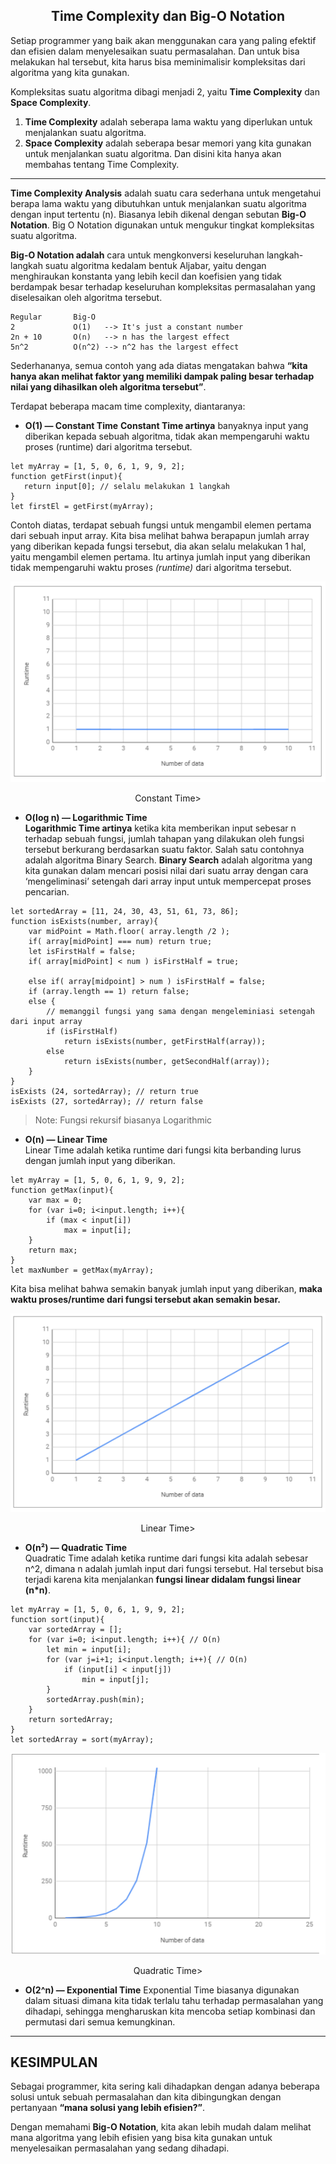 <h2 align="center"><b>Time Complexity dan Big-O Notation</b></h2>


Setiap programmer yang baik akan menggunakan cara yang paling efektif dan efisien dalam menyelesaikan suatu permasalahan. Dan untuk bisa melakukan hal tersebut, kita harus bisa meminimalisir kompleksitas dari algoritma yang kita gunakan.

Kompleksitas suatu algoritma dibagi menjadi 2, yaitu __Time Complexity__ dan __Space Complexity__.
1. __Time Complexity__ adalah seberapa lama waktu yang diperlukan untuk menjalankan suatu algoritma.
2. __Space Complexity__ adalah seberapa besar memori yang kita gunakan untuk menjalankan suatu algoritma. Dan disini kita hanya akan membahas tentang Time Complexity.

***
__Time Complexity Analysis__ adalah suatu cara sederhana untuk mengetahui berapa lama waktu yang dibutuhkan untuk menjalankan suatu algoritma dengan input tertentu (n). Biasanya lebih dikenal dengan sebutan __Big-O Notation__. Big O Notation digunakan untuk mengukur tingkat kompleksitas suatu algoritma.

__Big-O Notation adalah__ cara untuk mengkonversi keseluruhan langkah-langkah suatu algoritma kedalam bentuk Aljabar, yaitu dengan menghiraukan konstanta yang lebih kecil dan koefisien yang tidak berdampak besar terhadap keseluruhan kompleksitas permasalahan yang diselesaikan oleh algoritma tersebut.

```
Regular       Big-O
2             O(1)   --> It's just a constant number
2n + 10       O(n)   --> n has the largest effect
5n^2          O(n^2) --> n^2 has the largest effect
```

Sederhananya, semua contoh yang ada diatas mengatakan bahwa __“kita hanya akan melihat faktor yang memiliki dampak paling besar terhadap nilai yang dihasilkan oleh algoritma tersebut”__.

Terdapat beberapa macam time complexity, diantaranya:

* __O(1) — Constant Time__
__Constant Time artinya__ banyaknya input yang diberikan kepada sebuah algoritma, tidak akan mempengaruhi waktu proses (runtime) dari algoritma tersebut.

```
let myArray = [1, 5, 0, 6, 1, 9, 9, 2];
function getFirst(input){
   return input[0]; // selalu melakukan 1 langkah
}
let firstEl = getFirst(myArray);
```

Contoh diatas, terdapat sebuah fungsi untuk mengambil elemen pertama dari sebuah input array. Kita bisa melihat bahwa berapapun jumlah array yang diberikan kepada fungsi tersebut, dia akan selalu melakukan 1 hal, yaitu mengambil elemen pertama. Itu artinya jumlah input yang diberikan tidak mempengaruhi waktu proses _(runtime)_ dari algoritma tersebut.

<p align="center"><img src="img/constant-time.png"></p>
<p align="center">Constant Time></p>


* __O(log n) — Logarithmic Time__<br>
__Logarithmic Time artinya__ ketika kita memberikan input sebesar n terhadap sebuah fungsi, jumlah tahapan yang dilakukan oleh fungsi tersebut berkurang berdasarkan suatu faktor. Salah satu contohnya adalah algoritma Binary Search. __Binary Search__ adalah algoritma yang kita gunakan dalam mencari posisi nilai dari suatu array dengan cara ‘mengeliminasi’ setengah dari array input untuk mempercepat proses pencarian.

```
let sortedArray = [11, 24, 30, 43, 51, 61, 73, 86];
function isExists(number, array){
    var midPoint = Math.floor( array.length /2 );
    if( array[midPoint] === num) return true;
    let isFirstHalf = false;
    if( array[midPoint] < num ) isFirstHalf = true;
  
    else if( array[midpoint] > num ) isFirstHalf = false;
    if (array.length == 1) return false;
    else { 
        // memanggil fungsi yang sama dengan mengeleminiasi setengah dari input array
        if (isFirstHalf) 
            return isExists(number, getFirstHalf(array));
        else 
            return isExists(number, getSecondHalf(array));
    }
}
isExists (24, sortedArray); // return true
isExists (27, sortedArray); // return false
```
> Note: Fungsi rekursif biasanya Logarithmic

* __O(n) — Linear Time__<br>
Linear Time adalah ketika runtime dari fungsi kita berbanding lurus dengan jumlah input yang diberikan.

```
let myArray = [1, 5, 0, 6, 1, 9, 9, 2];
function getMax(input){
    var max = 0;
    for (var i=0; i<input.length; i++){
        if (max < input[i])
            max = input[i];
    }
    return max;
}
let maxNumber = getMax(myArray);
```

Kita bisa melihat bahwa semakin banyak jumlah input yang diberikan, __maka waktu proses/runtime dari fungsi tersebut akan semakin besar.__

<p align="center"><img src="img/linear-time.png"></p>
<p align="center">Linear Time></p>

* __O(n²) — Quadratic Time__<br>
Quadratic Time adalah ketika runtime dari fungsi kita adalah sebesar n^2, dimana n adalah jumlah input dari fungsi tersebut. Hal tersebut bisa terjadi karena kita menjalankan __fungsi linear didalam fungsi linear (n*n)__.

```
let myArray = [1, 5, 0, 6, 1, 9, 9, 2];
function sort(input){
    var sortedArray = [];
    for (var i=0; i<input.length; i++){ // O(n)
        let min = input[i];
        for (var j=i+1; i<input.length; i++){ // O(n)
            if (input[i] < input[j])
                min = input[j];
        }
        sortedArray.push(min);
    }
    return sortedArray;
}
let sortedArray = sort(myArray);
```

<p align="center"><img src="img/quadratic-time.png"></p>
<p align="center">Quadratic Time></p>


* __O(2^n) — Exponential Time__
Exponential Time biasanya digunakan dalam situasi dimana kita tidak terlalu tahu terhadap permasalahan yang dihadapi, sehingga mengharuskan kita mencoba setiap kombinasi dan permutasi dari semua kemungkinan.

***
## KESIMPULAN
Sebagai programmer, kita sering kali dihadapkan dengan adanya beberapa solusi untuk sebuah permasalahan dan kita dibingungkan dengan pertanyaan __“mana solusi yang lebih efisien?”__.

Dengan memahami __Big-O Notation__, kita akan lebih mudah dalam melihat mana algoritma yang lebih efisien yang bisa kita gunakan untuk menyelesaikan permasalahan yang sedang dihadapi.